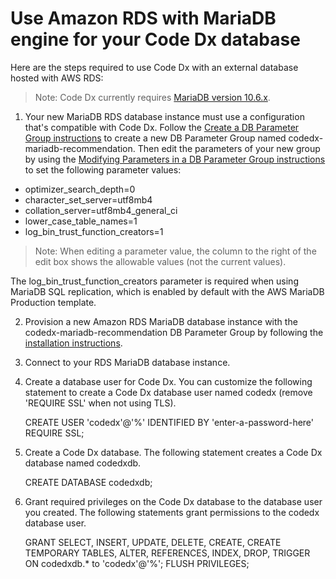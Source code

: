 # Use Amazon RDS with MariaDB engine for your Code Dx database

Here are the steps required to use Code Dx with an external database hosted with AWS RDS:

>Note: Code Dx currently requires [MariaDB version 10.6.x](https://mariadb.com/kb/en/release-notes-mariadb-106-series/).

1) Your new MariaDB RDS database instance must use a configuration that's compatible with Code Dx. Follow the [Create a DB Parameter Group instructions](https://docs.aws.amazon.com/AmazonRDS/latest/UserGuide/USER_WorkingWithParamGroups.html#USER_WorkingWithParamGroups.Creating) to create a new DB Parameter Group named codedx-mariadb-recommendation. Then edit the parameters of your new group by using the [Modifying Parameters in a DB Parameter Group instructions](https://docs.aws.amazon.com/AmazonRDS/latest/UserGuide/USER_WorkingWithParamGroups.html#USER_WorkingWithParamGroups.Modifying) to set the following parameter values:

- optimizer_search_depth=0
- character_set_server=utf8mb4
- collation_server=utf8mb4_general_ci
- lower_case_table_names=1
- log_bin_trust_function_creators=1

>Note: When editing a parameter value, the column to the right of the edit box shows the allowable values (not the current values).

The log_bin_trust_function_creators parameter is required when using MariaDB SQL replication, which is enabled by default with the AWS MariaDB Production template.

2) Provision a new Amazon RDS MariaDB database instance with the codedx-mariadb-recommendation DB Parameter Group by following the [installation instructions](https://docs.aws.amazon.com/AmazonRDS/latest/UserGuide/CHAP_MariaDB.html).

3) Connect to your RDS MariaDB database instance.

4) Create a database user for Code Dx. You can customize the following statement to create
   a Code Dx database user named codedx (remove 'REQUIRE SSL' when not using TLS).

   CREATE USER 'codedx'@'%' IDENTIFIED BY 'enter-a-password-here' REQUIRE SSL;

5) Create a Code Dx database. The following statement creates a Code Dx database named codedxdb.

   CREATE DATABASE codedxdb;

6) Grant required privileges on the Code Dx database to the database user you created. The
   following statements grant permissions to the codedx database user.

   GRANT SELECT, INSERT, UPDATE, DELETE, CREATE, CREATE TEMPORARY TABLES, ALTER, REFERENCES, INDEX, DROP, TRIGGER ON codedxdb.* to 'codedx'@'%';
   FLUSH PRIVILEGES;
